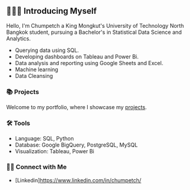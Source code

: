 ## 🙋🏻‍♀️ Introducing Myself

Hello, I'm Chumpetch a King Mongkut's University of Technology North Bangkok student, pursuing a Bachelor's in Statistical Data Science and Analytics.

- Querying data using SQL.
- Developing dashboards on Tableau and Power Bi.
- Data analysis and reporting using Google Sheets and Excel.
- Machine learning
- Data Cleansing
### 📚 Projects

Welcome to my portfolio, where I showcase my [projects](https://github.com/chumphetx/Portfolio).

### 🛠️ Tools

- Language: SQL, Python
- Database: Google BigQuery, PostgreSQL, MySQL
- Visualization: Tableau, Power Bi

### 👋🏻 Connect with Me

- [Linkedin]https://www.linkedin.com/in/chumpetch/


